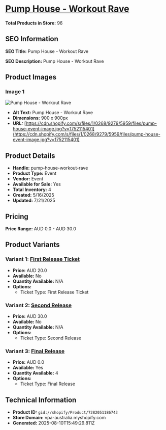 # [Pump House - Workout Rave](https://vpa-australia.myshopify.com/products/pump-house-workout-rave)

**Total Products in Store:** 96

## SEO Information

**SEO Title:** Pump House - Workout Rave

**SEO Description:** Pump House - Workout Rave

## Product Images

### Image 1
![Pump House - Workout Rave](https://cdn.shopify.com/s/files/1/0268/9279/5959/files/pump-house-event-image.jpg?v=1752115401)

- **Alt Text:** Pump House - Workout Rave
- **Dimensions:** 900 x 900px
- **URL:** [https://cdn.shopify.com/s/files/1/0268/9279/5959/files/pump-house-event-image.jpg?v=1752115401](https://cdn.shopify.com/s/files/1/0268/9279/5959/files/pump-house-event-image.jpg?v=1752115401)

## Product Details

- **Handle:** pump-house-workout-rave
- **Product Type:** Event
- **Vendor:** Event
- **Available for Sale:** Yes
- **Total Inventory:** 4
- **Created:** 5/16/2025
- **Updated:** 7/21/2025

## Pricing

**Price Range:** AUD 0.0 - AUD 30.0

## Product Variants

### Variant 1: [First Release Ticket](https://vpa-australia.myshopify.com/products/pump-house-workout-rave)

- **Price:** AUD 20.0
- **Available:** No
- **Quantity Available:** N/A
- **Options:**
  - Ticket Type: First Release Ticket

### Variant 2: [Second Release](https://vpa-australia.myshopify.com/products/pump-house-workout-rave)

- **Price:** AUD 30.0
- **Available:** No
- **Quantity Available:** N/A
- **Options:**
  - Ticket Type: Second Release

### Variant 3: [Final Release](https://vpa-australia.myshopify.com/products/pump-house-workout-rave)

- **Price:** AUD 0.0
- **Available:** Yes
- **Quantity Available:** 4
- **Options:**
  - Ticket Type: Final Release

## Technical Information

- **Product ID:** `gid://shopify/Product/7282051186743`
- **Store Domain:** vpa-australia.myshopify.com
- **Generated:** 2025-08-10T15:49:29.811Z

